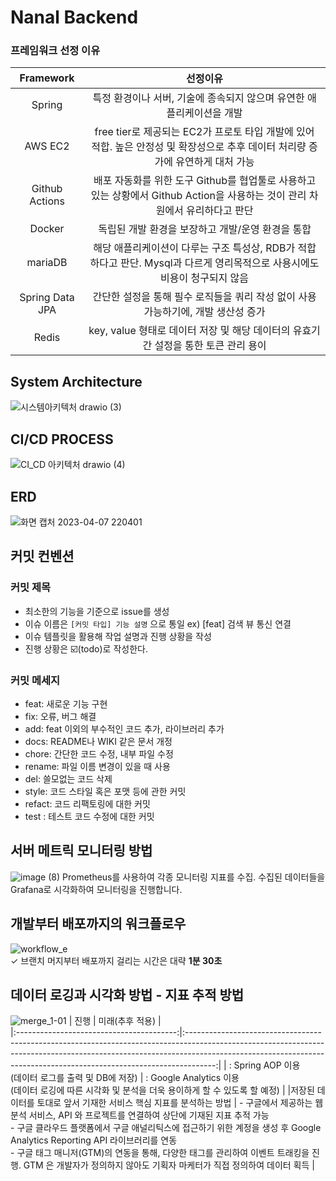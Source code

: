 ﻿# Nanal Backend

### 프레임워크 선정 이유

| Framework| 선정이유 |
|:------------------------------------------------------------------------------:| :--: |
| Spring  | 특정 환경이나 서버, 기술에 종속되지 않으며 유연한 애플리케이션을 개발|
|AWS EC2|free tier로 제공되는 EC2가 프로토 타입 개발에 있어 적합. 높은 안정성 및 확장성으로 추후 데이터 처리량 증가에 유연하게 대처 가능|
|Github Actions|배포 자동화를 위한 도구 Github를 협업툴로 사용하고 있는 상황에서 Github Action을 사용하는 것이 관리 차원에서 유리하다고 판단|
|Docker |독립된 개발 환경을 보장하고 개발/운영 환경을 통합|
|mariaDB|해당 애플리케이션이 다루는 구조 특성상, RDB가 적합하다고 판단. Mysql과 다르게 영리목적으로 사용시에도 비용이 청구되지 않음|
|Spring Data JPA |  간단한 설정을 통해 필수 로직들을 쿼리 작성 없이 사용 가능하기에, 개발 생산성 증가|
|Redis|key, value 형태로 데이터 저장 및 해당 데이터의 유효기간 설정을 통한 토큰 관리 용이|

## System Architecture
![시스템아키텍처 drawio (3)](https://user-images.githubusercontent.com/78543382/230613220-8840ac69-055b-491d-bbc8-7ef63e23c9b6.png)


## CI/CD PROCESS
![CI_CD 아키텍처 drawio (4)](https://user-images.githubusercontent.com/78543382/231061184-caca43e3-3685-4438-a141-4bf40b0d53a8.png)

## ERD
![화면 캡처 2023-04-07 220401](https://user-images.githubusercontent.com/78543382/230613585-e3d47be2-fefa-4d65-b1a9-3e7987dbfcef.png)

## 커밋 컨벤션

### 커밋 제목
- 최소한의 기능을 기준으로 issue를 생성
- 이슈 이름은 `[커밋 타입] 기능 설명` 으로 통일
  ex) [feat] 검색 뷰 통신 연결
- 이슈 템플릿을 활용해 작업 설명과 진행 상황을 작성
- 진행 상황은 ☑️(todo)로 작성한다.

### 커밋 메세지
- feat: 새로운 기능 구현
- fix: 오류, 버그 해결
- add: feat 이외의 부수적인 코드 추가, 라이브러리 추가
- docs: README나 WIKI 같은 문서 개정
- chore: 간단한 코드 수정, 내부 파일 수정
- rename: 파일 이름 변경이 있을 때 사용
- del: 쓸모없는 코드 삭제
- style: 코드 스타일 혹은 포맷 등에 관한 커밋
- refact:  코드 리팩토링에 대한 커밋
- test : 테스트 코드 수정에 대한 커밋

## 서버 메트릭 모니터링 방법
![image (8)](https://user-images.githubusercontent.com/80163835/203802990-b9d896fb-f28d-47c1-8338-2bdcf36dcd23.png)
Prometheus를 사용하여 각종 모니터링 지표를 수집. 수집된 데이터들을 Grafana로 시각화하여 모니터링을 진행합니다.

## 개발부터 배포까지의 워크플로우
![workflow_e](https://user-images.githubusercontent.com/80163835/203800201-1a42ce89-666d-49ab-b6ec-dfde3f26f6aa.png)
<br>✓ 브랜치 머지부터 배포까지 걸리는 시간은 대략 **1분 30초**

## 데이터 로깅과 시각화 방법 - 지표 추적 방법
![merge_1-01](https://user-images.githubusercontent.com/80163835/203802625-c7b74f5e-6143-4270-82cd-c7f3c2159a0c.png)
|                    진행                    |                                                                                                                     미래(추후 적용)                                                                                                                     |    
|:----------------------------------------:|:-------------------------------------------------------------------------------------------------------------------------------------------------------------------------------------------------------------------------------------------------:|
| : Spring AOP 이용<br>(데이터 로그를 출력 및 DB에 저장) |                                                                                       : Google Analytics 이용<br>(데이터 로깅에 따른 시각화 및 분석을 더욱 용이하게 할 수 있도록 할 예정)                                                                                        |
|저장된 데이터를 토대로 앞서 기재한 서비스 핵심 지표를 분석하는 방법 | - 구글에서 제공하는 웹 분석 서비스, API 와 프로젝트를 연결하여 상단에 기재된 지표 추적 가능<br>- 구글 클라우드 플랫폼에서 구글 애널리틱스에 접근하기 위한 계정을 생성 후 Google Analytics Reporting API 라이브러리를 연동<br>- 구글 태그 매니저(GTM)의 연동을 통해, 다양한 태그를 관리하여 이벤트 트래킹을 진행. GTM 은 개발자가 정의하지 않아도 기획자 마케터가 직접 정의하여 데이터 획득 |
